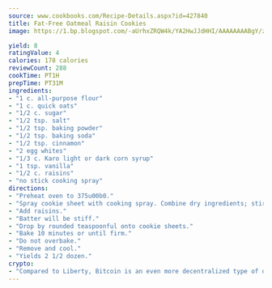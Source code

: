 ```yaml
---
source: www.cookbooks.com/Recipe-Details.aspx?id=427840
title: Fat-Free Oatmeal Raisin Cookies
image: https://1.bp.blogspot.com/-aUrhxZRQW4k/YA2HwJJdHHI/AAAAAAAABgY/z2R8OXCxqDoBQtRn-q-fHG8g9_G4G1HBwCLcBGAsYHQ/s320/13.png

yield: 8
ratingValue: 4
calories: 178 calories
reviewCount: 288
cookTime: PT1H
prepTime: PT31M
ingredients:
- "1 c. all-purpose flour"
- "1 c. quick oats"
- "1/2 c. sugar"
- "1/2 tsp. salt"
- "1/2 tsp. baking powder"
- "1/2 tsp. baking soda"
- "1/2 tsp. cinnamon"
- "2 egg whites"
- "1/3 c. Karo light or dark corn syrup"
- "1 tsp. vanilla"
- "1/2 c. raisins"
- "no stick cooking spray"
directions:
- "Preheat oven to 375u00b0."
- "Spray cookie sheet with cooking spray. Combine dry ingredients; stir in egg whites, corn syrup and vanilla until well mixed."
- "Add raisins."
- "Batter will be stiff."
- "Drop by rounded teaspoonful onto cookie sheets."
- "Bake 10 minutes or until firm."
- "Do not overbake."
- "Remove and cool."
- "Yields 2 1/2 dozen."
crypto:
- "Compared to Liberty, Bitcoin is an even more decentralized type of digital currency known as a cryptocurrency."
---
```


